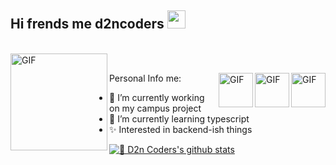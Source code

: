 ## Hi frends me d2ncoders <img src="https://github.com/TheDudeThatCode/TheDudeThatCode/blob/master/Assets/Hi.gif" width="29px">
<br>
<img align="left" alt="GIF" height="155px" src="https://media.giphy.com/media/l4FGF4DVYSeS5oIx2/giphy.gif" />
</br>
<p>
<img align="right" alt="GIF" height="55px" src="https://media.giphy.com/media/kH6CqYiquZawmU1HI6/giphy.gif" />
<img align="right" alt="GIF" height="55px" src="https://media.giphy.com/media/KAq5w47R9rmTuvWOWa/giphy.gif" />
<img align="right" alt="GIF" height="55px" src="https://media3.giphy.com/media/ln7z2eWriiQAllfVcn/200w.webp" />

Personal Info me:
- 🔭 I’m currently working on my campus project
- 🌱 I’m currently learning typescript
- ✨ Interested in backend-ish things 


[![🦉 D2n Coders's github stats](https://github-readme-stats.vercel.app/api?username=d2ncoders&show_icons=true&hide_border=true&hide=issues)](https://github.com/d2ncoders)


